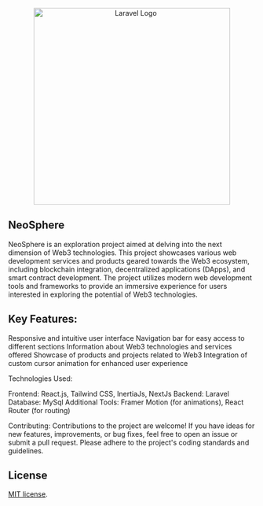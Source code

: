 <p align="center"><a href="https://laravel.com" target="_blank"><img src="https://raw.githubusercontent.com/laravel/art/master/logo-lockup/5%20SVG/2%20CMYK/1%20Full%20Color/laravel-logolockup-cmyk-red.svg" width="400" alt="Laravel Logo"></a></p>

##  NeoSphere

NeoSphere is an exploration project aimed at delving into the next dimension of Web3 technologies. This project showcases various web development services and products geared towards the Web3 ecosystem, including blockchain integration, decentralized applications (DApps), and smart contract development. The project utilizes modern web development tools and frameworks to provide an immersive experience for users interested in exploring the potential of Web3 technologies.

## Key Features:

Responsive and intuitive user interface
Navigation bar for easy access to different sections
Information about Web3 technologies and services offered
Showcase of products and projects related to Web3
Integration of custom cursor animation for enhanced user experience

Technologies Used:

Frontend: React.js, Tailwind CSS, InertiaJs, NextJs
Backend: Laravel
Database: MySql
Additional Tools: Framer Motion (for animations), React Router (for routing)

Contributing:
Contributions to the project are welcome! If you have ideas for new features, improvements, or bug fixes, feel free to open an issue or submit a pull request. Please adhere to the project's coding standards and guidelines.

## License

[MIT license](https://opensource.org/licenses/MIT).
